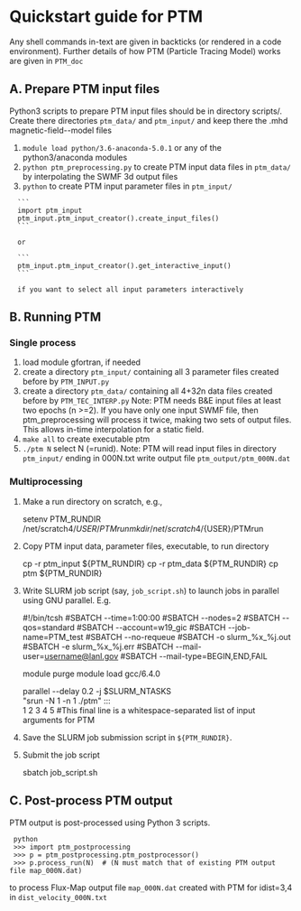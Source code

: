 # Quickstart guide for PTM

Any shell commands in-text are given in backticks (or rendered in a code environment).
Further details of how PTM (Particle Tracing Model) works are given in `PTM_doc`

## A. Prepare PTM input files

   Python3 scripts to prepare PTM input files should be in directory scripts/.
   Create there directories `ptm_data/` and `ptm_input/` and keep there the .mhd magnetic-field--model files

   1. `module load python/3.6-anaconda-5.0.1` or any of the python3/anaconda modules 
   2. `python ptm_preprocessing.py` to create PTM input data files in `ptm_data/` by interpolating the SWMF 3d output files 
   3.  `python` to create PTM input parameter files in `ptm_input/`

      ```
      import ptm_input
      ptm_input.ptm_input_creator().create_input_files()
      ```

      or 

      ```
      ptm_input.ptm_input_creator().get_interactive_input()
      ```

      if you want to select all input parameters interactively

## B. Running PTM

### Single process

   1. load module gfortran, if needed
   2. create a directory `ptm_input/` containing all 3 parameter files created before by `PTM_INPUT.py`
   3. create a directory `ptm_data/` containing all 4+3*2*n data files created before by `PTM_TEC_INTERP.py`
   Note: PTM needs B&E input files at least two epochs (n >=2). If you have only one input SWMF file,
         then ptm_preprocessing will process it twice, making two sets of output files. This allows
         in-time interpolation for a static field.
   4. `make all` to create executable ptm
   5. `./ptm N` select N (=runid). 
   Note: PTM will read input files in directory `ptm_input/` ending in 000N.txt
                  write output file `ptm_output/ptm_000N.dat`

### Multiprocessing
   1. Make a run directory on scratch, e.g.,

        setenv PTM_RUNDIR /net/scratch4/${USER}/PTMrun
        mkdir /net/scratch4/${USER}/PTMrun

   2. Copy PTM input data, parameter files, executable, to run directory

        cp -r ptm_input ${PTM_RUNDIR}
        cp -r ptm_data ${PTM_RUNDIR}
        cp ptm ${PTM_RUNDIR}

   3. Write SLURM job script (say, `job_script.sh`) to launch jobs in parallel using GNU parallel. E.g.

        #!/bin/tcsh
        #SBATCH --time=1:00:00
        #SBATCH --nodes=2
        #SBATCH --qos=standard
        #SBATCH --account=w19_gic
        #SBATCH --job-name=PTM_test
        #SBATCH --no-requeue
        #SBATCH -o slurm_%x_%j.out
        #SBATCH -e slurm_%x_%j.err
        #SBATCH --mail-user=username@lanl.gov
        #SBATCH --mail-type=BEGIN,END,FAIL

        module purge
        module load gcc/6.4.0

        parallel --delay 0.2 -j $SLURM_NTASKS \
                 "srun -N 1 -n 1 ./ptm" ::: \
                 1 2 3 4 5 #This final line is a whitespace-separated list of input arguments for PTM

   5. Save the SLURM job submission script in `${PTM_RUNDIR}`.

   6. Submit the job script

        sbatch job_script.sh

## C. Post-process PTM output

   PTM output is post-processed using Python 3 scripts.

     python
     >>> import ptm_postprocessing
     >>> p = ptm_postprocessing.ptm_postprocessor()
     >>> p.process_run(N)  # (N must match that of existing PTM output file map_000N.dat)

   to process Flux-Map output file `map_000N.dat` created with PTM for idist=3,4 in `dist_velocity_000N.txt`

